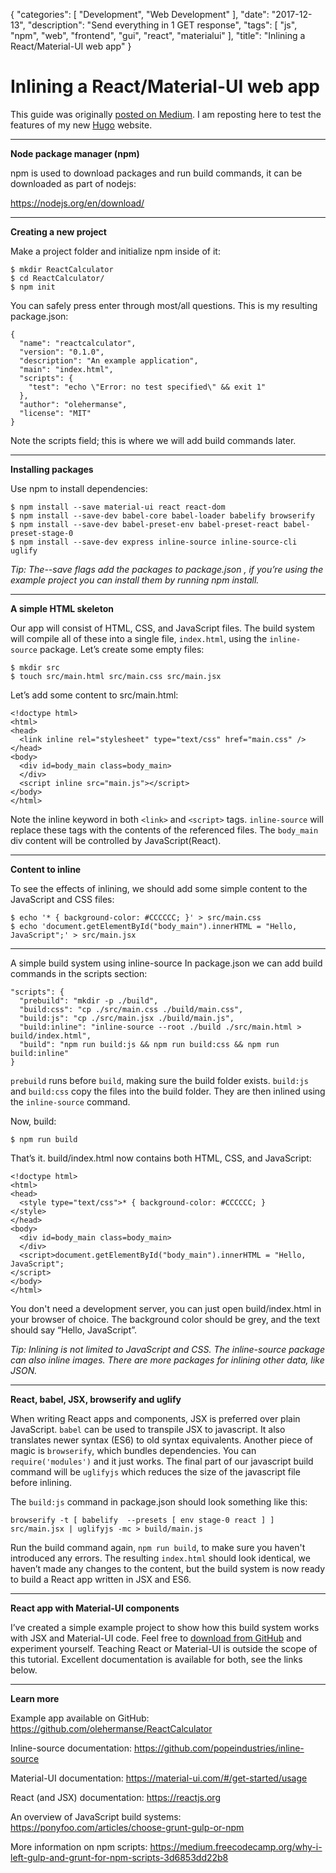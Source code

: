 {
   "categories": [
      "Development",
      "Web Development"
   ],
   "date": "2017-12-13",
   "description": "Send everything in 1 GET response",
   "tags": [
      "js",
      "npm",
      "web",
      "frontend",
      "gui",
      "react",
      "materialui"
   ],
   "title": "Inlining a React/Material-UI web app"
}
# Inlining a React/Material-UI web app

This guide was originally [posted on Medium](https://medium.com/front-end-hacking/inlining-a-react-material-ui-web-app-using-npm-scripts-5ffd955d05b2).
I am reposting here to test the features of my new [Hugo](https://gohugo.io/) website.

---

**Node package manager (npm)**

npm is used to download packages and run build commands, it can be downloaded as part of nodejs:

https://nodejs.org/en/download/

---

**Creating a new project**

Make a project folder and initialize npm inside of it:
```
$ mkdir ReactCalculator
$ cd ReactCalculator/
$ npm init
```

You can safely press enter through most/all questions. This is my resulting package.json:
```
{
  "name": "reactcalculator",
  "version": "0.1.0",
  "description": "An example application",
  "main": "index.html",
  "scripts": {
    "test": "echo \"Error: no test specified\" && exit 1"
  },
  "author": "olehermanse",
  "license": "MIT"
}
```

Note the scripts field; this is where we will add build commands later.

---

**Installing packages**

Use npm to install dependencies:
```
$ npm install --save material-ui react react-dom
$ npm install --save-dev babel-core babel-loader babelify browserify
$ npm install --save-dev babel-preset-env babel-preset-react babel-preset-stage-0
$ npm install --save-dev express inline-source inline-source-cli uglify
```

*Tip: The--save flags add the packages to package.json , if you’re using the example project you can install them by running npm install.*

---

**A simple HTML skeleton**

Our app will consist of HTML, CSS, and JavaScript files.
The build system will compile all of these into a single file, `index.html`, using the `inline-source` package.
Let’s create some empty files:
```
$ mkdir src
$ touch src/main.html src/main.css src/main.jsx
```

Let’s add some content to src/main.html:
```
<!doctype html>
<html>
<head>
  <link inline rel="stylesheet" type="text/css" href="main.css" />
</head>
<body>
  <div id=body_main class=body_main>
  </div>
  <script inline src="main.js"></script>
</body>
</html>
```
Note the inline keyword in both `<link>` and `<script>` tags.
`inline-source` will replace these tags with the contents of the referenced files.
The `body_main` div content will be controlled by JavaScript(React).


---

**Content to inline**

To see the effects of inlining, we should add some simple content to the JavaScript and CSS files:
```
$ echo '* { background-color: #CCCCCC; }' > src/main.css
$ echo 'document.getElementById("body_main").innerHTML = "Hello, JavaScript";' > src/main.jsx
```

---

A simple build system using inline-source
In package.json we can add build commands in the scripts section:
```
"scripts": {
  "prebuild": "mkdir -p ./build",
  "build:css": "cp ./src/main.css ./build/main.css",
  "build:js": "cp ./src/main.jsx ./build/main.js",
  "build:inline": "inline-source --root ./build ./src/main.html > build/index.html",
  "build": "npm run build:js && npm run build:css && npm run build:inline"
}
```
`prebuild` runs before `build`, making sure the build folder exists.
`build:js` and `build:css` copy the files into the build folder.
They are then inlined using the `inline-source` command.

Now, build:
```
$ npm run build
```

That’s it. build/index.html now contains both HTML, CSS, and JavaScript:
```
<!doctype html>
<html>
<head>
  <style type="text/css">* { background-color: #CCCCCC; }
</style>
</head>
<body>
  <div id=body_main class=body_main>
  </div>
  <script>document.getElementById("body_main").innerHTML = "Hello, JavaScript";
</script>
</body>
</html>
```

You don't need a development server, you can just open build/index.html in your browser of choice.
The background color should be grey, and the text should say “Hello, JavaScript”.

*Tip: Inlining is not limited to JavaScript and CSS. The inline-source package can also inline images. There are more packages for inlining other data, like JSON.*

---

**React, babel, JSX, browserify and uglify**

When writing React apps and components, JSX is preferred over plain JavaScript.
`babel` can be used to transpile JSX to javascript.
It also translates newer syntax (ES6) to old syntax equivalents.
Another piece of magic is `browserify`, which bundles dependencies.
You can `require('modules')` and it just works.
The final part of our javascript build command will be `uglifyjs` which reduces the size of the javascript file before inlining.

The `build:js` command in package.json should look something like this:
```
browserify -t [ babelify  --presets [ env stage-0 react ] ] src/main.jsx | uglifyjs -mc > build/main.js
```

Run the build command again, `npm run build`, to make sure you haven't introduced any errors.
The resulting `index.html` should look identical, we haven’t made any changes to the content, but the build system is now ready to build a React app written in JSX and ES6.

---

**React app with Material-UI components**

I’ve created a simple example project to show how this build system works with JSX and Material-UI code.
Feel free to [download from GitHub](https://github.com/olehermanse/ReactCalculator) and experiment yourself.
Teaching React or Material-UI is outside the scope of this tutorial.
Excellent documentation is available for both, see the links below.

---

**Learn more**

Example app available on GitHub: https://github.com/olehermanse/ReactCalculator

Inline-source documentation: https://github.com/popeindustries/inline-source

Material-UI documentation: https://material-ui.com/#/get-started/usage

React (and JSX) documentation: https://reactjs.org

An overview of JavaScript build systems: https://ponyfoo.com/articles/choose-grunt-gulp-or-npm

More information on npm scripts: https://medium.freecodecamp.org/why-i-left-gulp-and-grunt-for-npm-scripts-3d6853dd22b8
